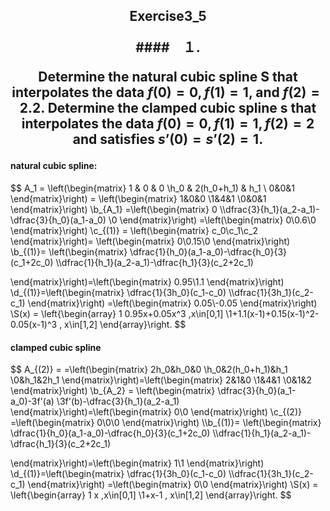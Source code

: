 <h2 align = "center">
                  Exercise3_5

####　１.

Determine the natural cubic spline S that interpolates the data $f (0) = 0, f (1) = 1$, and $f (2) = 2. 2$. Determine the clamped cubic spline s that interpolates the data $f (0) = 0, f (1) = 1, f (2) = 2$ and satisfies $s’ (0) = s’ (2) = 1$.

####  natural cubic spline:

$$
A_1 = \left(\begin{matrix}
1 & 0 & 0 
\\h_0 & 2(h_0+h_1) & h_1
\\ 0&0&1
\end{matrix}\right)
 = \left(\begin{matrix}
 1&0&0
 \\1&4&1
 \\0&0&1
 \end{matrix}\right)
 \\b_{A_1} =\left(\begin{matrix}
 0
 \\\dfrac{3}{h_1}(a_2-a_1)-\dfrac{3}{h_0}(a_1-a_0)
\\0
 \end{matrix}\right)
 =\left(\begin{matrix}
 0\\0.6\\0
 \end{matrix}\right)
 \\c_{(1)} = \left(\begin{matrix}
 c_0\\c_1\\c_2
 \end{matrix}\right)= \left(\begin{matrix}
0\\0.15\\0 
 \end{matrix}\right)
 \\b_{(1)}= \left(\begin{matrix}
 \dfrac{1}{h_0}(a_1-a_0)-\dfrac{h_0}{3}(c_1+2c_0)
 \\\dfrac{1}{h_1}(a_2-a_1)-\dfrac{h_1}{3}(c_2+2c_1)

 \end{matrix}\right)=\left(\begin{matrix}
 0.95\\1.1
 \end{matrix}\right)
 \\d_{(1)}=\left(\begin{matrix}
 \dfrac{1}{3h_0}(c_1-c_0)
 \\\dfrac{1}{3h_1}(c_2-c_1)
 \end{matrix}\right)
 =\left(\begin{matrix}
 0.05\\-0.05
 \end{matrix}\right)
 \\S(x) = \left\{\begin{array}
 1 0.95x+0.05x^3 ,x\in[0,1]
 \\1+1.1(x-1)+0.15(x-1)^2-0.05(x-1)^3 , x\in[1,2]
 \end{array}\right.
$$

####  clamped cubic spline

$$
A_{(2)} = =\left(\begin{matrix}
 2h_0&h_0&0
 \\h_0&2(h_0+h_1)&h_1
 \\0&h_1&2h_1
 \end{matrix}\right)=\left(\begin{matrix}
 2&1&0
 \\1&4&1
 \\0&1&2
 \end{matrix}\right)
 \\b_{A_2} = \left(\begin{matrix}
\dfrac{3}{h_0}(a_1-a_0)-3f'(a)
\\3f'(b)-\dfrac{3}{h_1}(a_2-a_1)
 \end{matrix}\right)=\left(\begin{matrix}
 0\\0
 \end{matrix}\right)
 \\c_{(2)} =\left(\begin{matrix}
 0\\0\\0
 \end{matrix}\right)
 \\\\b_{(1)}= \left(\begin{matrix}
 \dfrac{1}{h_0}(a_1-a_0)-\dfrac{h_0}{3}(c_1+2c_0)
 \\\dfrac{1}{h_1}(a_2-a_1)-\dfrac{h_1}{3}(c_2+2c_1)

 \end{matrix}\right)=\left(\begin{matrix}
1\\1
 \end{matrix}\right)
 \\d_{(1)}=\left(\begin{matrix}
 \dfrac{1}{3h_0}(c_1-c_0)
 \\\dfrac{1}{3h_1}(c_2-c_1)
 \end{matrix}\right)
 =\left(\begin{matrix}
0\\0
 \end{matrix}\right)
 \\S(x) = \left\{\begin{array}
 1 x ,x\in[0,1]
 \\1+x-1 , x\in[1,2]
 \end{array}\right.
$$

